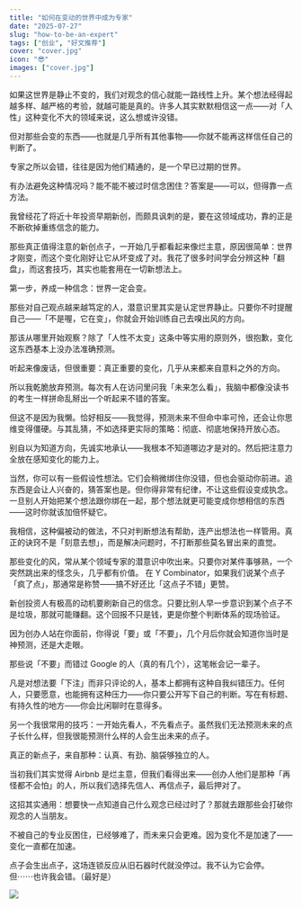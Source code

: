 ```yaml
---
title: "如何在变动的世界中成为专家"
date: "2025-07-27"
slug: "how-to-be-an-expert"
tags: ["创业", "好文推荐"]
cover: "cover.jpg"
icon: "😎"
images: ["cover.jpg"]
---
```

如果这世界是静止不变的，我们对观念的信心就能一路线性上升。某个想法经得起越多样、越严格的考验，就越可能是真的。许多人其实默默相信这一点——对「人性」这种变化不大的领域来说，这么想或许没错。



但对那些会变的东西——也就是几乎所有其他事物——你就不能再这样信任自己的判断了。



专家之所以会错，往往是因为他们精通的，是一个早已过期的世界。



有办法避免这种情况吗？能不能不被过时信念困住？答案是——可以，但得靠一点方法。



我曾经花了将近十年投资早期新创，而颇具讽刺的是，要在这领域成功，靠的正是不断砍掉重练信念的能力。



那些真正值得注意的新创点子，一开始几乎都看起来像烂主意，原因很简单：世界才刚变，而这个变化刚好让它从坏变成了对。我花了很多时间学会分辨这种「翻盘」，而这套技巧，其实也能套用在一切新想法上。



第一步，养成一种信念：世界一定会变。



那些对自己观点越来越笃定的人，潜意识里其实是认定世界静止。只要你不时提醒自己——「不是喔，它在变」，你就会开始训练自己去嗅出风的方向。



那该从哪里开始观察？除了「人性不太变」这条中等实用的原则外，很抱歉，变化这东西基本上没办法准确预测。



听起来像废话，但很重要：真正重要的变化，几乎从来都来自意料之外的方向。



所以我乾脆放弃预测。每次有人在访问里问我「未来怎么看」，我脑中都像没读书的考生一样拼命乱掰出一个听起来不错的答案。



但这不是因为我懒。恰好相反——我觉得，预测未来不但命中率可怜，还会让你思维变得僵硬。与其乱猜，不如选择更实际的策略：彻底、彻底地保持开放心态。



别自以为知道方向，先诚实地承认——我根本不知道哪边才是对的。然后把注意力全放在感知变化的能力上。



当然，你可以有一些假设性想法。它们会稍微绑住你没错，但也会驱动你前进。追东西是会让人兴奋的，猜答案也是。但你得非常有纪律，不让这些假设变成执念。
一旦别人开始把某个想法跟你绑在一起，那个想法就更可能变成你想相信的东西——这时你就该加倍怀疑它。



我相信，这种偏被动的做法，不只对判断想法有帮助，连产出想法也一样管用。真正的诀窍不是「刻意去想」，而是解决问题时，不打断那些莫名冒出来的直觉。



那些变化的风，常从某个领域专家的潜意识中吹出来。只要你对某件事够熟，一个突然跳出来的怪念头，几乎都有价值。
在 Y Combinator，如果我们说某个点子「疯了点」，那通常是称赞——搞不好还比「这点子不错」更赞。



新创投资人有极高的动机要刷新自己的信念。只要比别人早一步意识到某个点子不是垃圾，那就可能赚翻。这个回报不只是钱，更是你整个判断体系的现场验证。



因为创办人站在你面前，你得说「要」或「不要」，几个月后你就会知道你当时是神预测，还是大走眼。



那些说「不要」而错过 Google 的人（真的有几个），这笔帐会记一辈子。



凡是对想法要「下注」而非只评论的人，基本上都拥有这种自我纠错压力。任何人，只要愿意，也能拥有这种压力——你只要公开写下自己的判断。写在有标题、有持久性的地方——你会比闲聊时在意得多。



另一个我很常用的技巧：一开始先看人，不先看点子。虽然我们无法预测未来的点子长什么样，但我很能预测什么样的人会生出未来的点子。



真正的新点子，来自那种：认真、有劲、脑袋够独立的人。



当初我们其实觉得 Airbnb 是烂主意，但我们看得出来——创办人他们是那种「再怪都不会怕」的人，所以我们选择先信人、再信点子，最后押对了。



这招其实通用：想要快一点知道自己什么观念已经过时了？那就去跟那些会打破你观念的人当朋友。



不被自己的专业反困住，已经够难了，而未来只会更难。因为变化不是加速了——变化一直都在加速。



点子会生出点子，这场连锁反应从旧石器时代就没停过。我不认为它会停。
但⋯⋯也许我会错。（最好是）




![](https://prod-files-secure.s3.us-west-2.amazonaws.com/112d0858-5090-4d34-a606-b75eb8d65fd2/46476355-9cf3-4e99-9b7a-3531bc426380/1000202064.png?X-Amz-Algorithm=AWS4-HMAC-SHA256&X-Amz-Content-Sha256=UNSIGNED-PAYLOAD&X-Amz-Credential=ASIAZI2LB4666XJKJCZI%2F20251013%2Fus-west-2%2Fs3%2Faws4_request&X-Amz-Date=20251013T201452Z&X-Amz-Expires=3600&X-Amz-Security-Token=IQoJb3JpZ2luX2VjEKT%2F%2F%2F%2F%2F%2F%2F%2F%2F%2FwEaCXVzLXdlc3QtMiJIMEYCIQDbKY2rDDIkmcg8Tua4g3f24IDuLNTEeCtkv2uAgUasGQIhAPz6%2BIMj9HsjaMisqLlokMxFDchzEo0z%2BwsOgwNlTQklKv8DCE0QABoMNjM3NDIzMTgzODA1Igz8Thnsc2DJ2v%2F9T5Qq3AMjtiBCkhymiZLOfWcLXHy0hk%2FFtM0IncBE3MqiIo4ebdf9XY084sxSr63PT59HlPmNJSIsRgrHqd%2BX14POPR4yI0efzh%2FxGUwXeov6GkYDZdbwthjF2j%2B3qztN%2Fe8IsRJbZvVlGrR2hPeNkE9q3pFPH848hbvHBKCIBnVDg%2Fu7uL8Q%2FEEk4U8u%2B5%2FLG5hPaZxs9luvbqchDkEQMLZJbJ8oR28vuO3Vh3wXdIsc5vHymDRKe4%2B%2Bzd4emQ8oYDO2Gly%2BczWLzFoL20rzb%2FgCUfuNlsVizsLVDMiRLkfSXGSXG1MLAT4cHa0Q1qcyBhu%2BlUuSmb2%2FVVQKV4FPQw1Mr%2FZaJ3Cap360RlBAqs5iqZHvPMu%2FgfSbUtflcIgQ2O6hCHs%2Bgkg0hLTzl2O%2FWytXSx1OqsuZnBBe8g8Wc4hOZtu7VxBH3zpie5bOYiSZ8i2XznXX1%2Bs6AeT5t1Mh8Yd6XkipraK96E%2FySkGst%2FBU6RLEXhRHwpdSVJHEz0QmqNTcD9MldN83PqB6ruclEhOG9k5kLCcIlyAqwyBvElHkzBVDcM51w6ENPF5f9sjYfh9UY46Y4gBzSUPtayiQy1WU85PJ8%2BH3rTjE0Mmt7EkfDc63wQTGNJT4erqEg3G95DC9s7XHBjqkAXHtw55HHF2%2BD9iLDSqHJ86GJ0OBwXyzv9mwep%2FfAaphMwQ9jPFz08wwOSIk36RPtbHsqoHQdsqh6i7dfagNQoVXIeG0t2RbTujRyOmhRzhhr%2Bybs9%2Bm4bQKJJl0ew1yYMukzVSThVhMRN2y%2Fdi3%2FUuGPRBjuzJm8Y3r1l60bdYMA7WZaR%2FYtgp8OSTjZmuZtDLM7L1s%2BX%2FzZFQOUdAmZNkSrIeW&X-Amz-Signature=1813fce51b8df02fc0051e8fe333671d3f25cba28256eb99fb23e6780a80e73c&X-Amz-SignedHeaders=host&x-amz-checksum-mode=ENABLED&x-id=GetObject)

